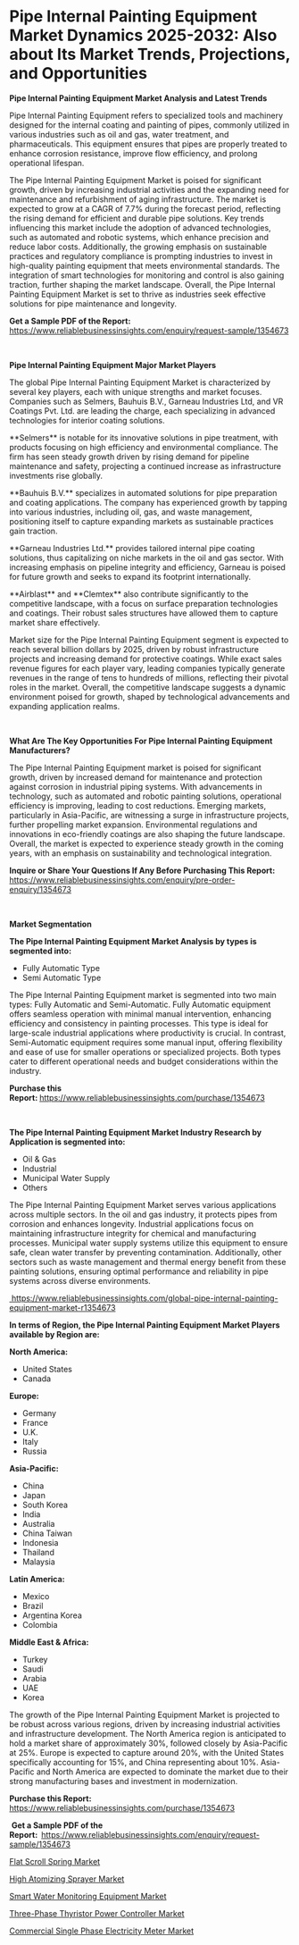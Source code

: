 <p><h1>Pipe Internal Painting Equipment Market Dynamics 2025-2032: Also about Its Market Trends, Projections, and Opportunities</h1></p><p><strong>Pipe Internal Painting Equipment Market Analysis and Latest Trends</strong></p>
<p><p>Pipe Internal Painting Equipment refers to specialized tools and machinery designed for the internal coating and painting of pipes, commonly utilized in various industries such as oil and gas, water treatment, and pharmaceuticals. This equipment ensures that pipes are properly treated to enhance corrosion resistance, improve flow efficiency, and prolong operational lifespan.</p><p>The Pipe Internal Painting Equipment Market is poised for significant growth, driven by increasing industrial activities and the expanding need for maintenance and refurbishment of aging infrastructure. The market is expected to grow at a CAGR of 7.7% during the forecast period, reflecting the rising demand for efficient and durable pipe solutions. Key trends influencing this market include the adoption of advanced technologies, such as automated and robotic systems, which enhance precision and reduce labor costs. Additionally, the growing emphasis on sustainable practices and regulatory compliance is prompting industries to invest in high-quality painting equipment that meets environmental standards. The integration of smart technologies for monitoring and control is also gaining traction, further shaping the market landscape. Overall, the Pipe Internal Painting Equipment Market is set to thrive as industries seek effective solutions for pipe maintenance and longevity.</p></p>
<p><strong>Get a Sample PDF of the Report:&nbsp;</strong> <a href="https://www.reliablebusinessinsights.com/enquiry/request-sample/1354673?utm_campaign=118&utm_medium=2&utm_source=Github&utm_content=ia&utm_term=28022025&utm_id=pipe-internal-painting-equipment">https://www.reliablebusinessinsights.com/enquiry/request-sample/1354673</a></p>
<p>&nbsp;</p>
<p><strong>Pipe Internal Painting Equipment Major Market Players</strong></p>
<p><p>The global Pipe Internal Painting Equipment Market is characterized by several key players, each with unique strengths and market focuses. Companies such as Selmers, Bauhuis B.V., Garneau Industries Ltd, and VR Coatings Pvt. Ltd. are leading the charge, each specializing in advanced technologies for interior coating solutions.</p><p>**Selmers** is notable for its innovative solutions in pipe treatment, with products focusing on high efficiency and environmental compliance. The firm has seen steady growth driven by rising demand for pipeline maintenance and safety, projecting a continued increase as infrastructure investments rise globally.</p><p>**Bauhuis B.V.** specializes in automated solutions for pipe preparation and coating applications. The company has experienced growth by tapping into various industries, including oil, gas, and waste management, positioning itself to capture expanding markets as sustainable practices gain traction.</p><p>**Garneau Industries Ltd.** provides tailored internal pipe coating solutions, thus capitalizing on niche markets in the oil and gas sector. With increasing emphasis on pipeline integrity and efficiency, Garneau is poised for future growth and seeks to expand its footprint internationally.</p><p>**Airblast** and **Clemtex** also contribute significantly to the competitive landscape, with a focus on surface preparation technologies and coatings. Their robust sales structures have allowed them to capture market share effectively.</p><p>Market size for the Pipe Internal Painting Equipment segment is expected to reach several billion dollars by 2025, driven by robust infrastructure projects and increasing demand for protective coatings. While exact sales revenue figures for each player vary, leading companies typically generate revenues in the range of tens to hundreds of millions, reflecting their pivotal roles in the market. Overall, the competitive landscape suggests a dynamic environment poised for growth, shaped by technological advancements and expanding application realms.</p></p>
<p>&nbsp;</p>
<p><strong>What Are The Key Opportunities For Pipe Internal Painting Equipment Manufacturers?</strong></p>
<p><p>The Pipe Internal Painting Equipment market is poised for significant growth, driven by increased demand for maintenance and protection against corrosion in industrial piping systems. With advancements in technology, such as automated and robotic painting solutions, operational efficiency is improving, leading to cost reductions. Emerging markets, particularly in Asia-Pacific, are witnessing a surge in infrastructure projects, further propelling market expansion. Environmental regulations and innovations in eco-friendly coatings are also shaping the future landscape. Overall, the market is expected to experience steady growth in the coming years, with an emphasis on sustainability and technological integration.</p></p>
<p><strong>Inquire or Share Your Questions If Any Before Purchasing This Report:</strong> <a href="https://www.reliablebusinessinsights.com/enquiry/pre-order-enquiry/1354673?utm_campaign=118&utm_medium=2&utm_source=Github&utm_content=ia&utm_term=28022025&utm_id=pipe-internal-painting-equipment">https://www.reliablebusinessinsights.com/enquiry/pre-order-enquiry/1354673</a></p>
<p>&nbsp;</p>
<p><strong>Market Segmentation</strong></p>
<p><strong>The Pipe Internal Painting Equipment Market Analysis by types is segmented into:</strong></p>
<p><ul><li>Fully Automatic Type</li><li>Semi Automatic Type</li></ul></p>
<p><p>The Pipe Internal Painting Equipment market is segmented into two main types: Fully Automatic and Semi-Automatic. Fully Automatic equipment offers seamless operation with minimal manual intervention, enhancing efficiency and consistency in painting processes. This type is ideal for large-scale industrial applications where productivity is crucial. In contrast, Semi-Automatic equipment requires some manual input, offering flexibility and ease of use for smaller operations or specialized projects. Both types cater to different operational needs and budget considerations within the industry.</p></p>
<p><strong>Purchase this Report:&nbsp;</strong><a href="https://www.reliablebusinessinsights.com/purchase/1354673?utm_campaign=118&utm_medium=2&utm_source=Github&utm_content=ia&utm_term=28022025&utm_id=pipe-internal-painting-equipment">https://www.reliablebusinessinsights.com/purchase/1354673</a></p>
<p>&nbsp;</p>
<p><strong>The Pipe Internal Painting Equipment Market Industry Research by Application is segmented into:</strong></p>
<p><ul><li>Oil & Gas</li><li>Industrial</li><li>Municipal Water Supply</li><li>Others</li></ul></p>
<p><p>The Pipe Internal Painting Equipment Market serves various applications across multiple sectors. In the oil and gas industry, it protects pipes from corrosion and enhances longevity. Industrial applications focus on maintaining infrastructure integrity for chemical and manufacturing processes. Municipal water supply systems utilize this equipment to ensure safe, clean water transfer by preventing contamination. Additionally, other sectors such as waste management and thermal energy benefit from these painting solutions, ensuring optimal performance and reliability in pipe systems across diverse environments.</p></p>
<p><a href="https://www.reliablebusinessinsights.com/global-pipe-internal-painting-equipment-market-r1354673?utm_campaign=118&utm_medium=2&utm_source=Github&utm_content=ia&utm_term=28022025&utm_id=pipe-internal-painting-equipment">&nbsp;https://www.reliablebusinessinsights.com/global-pipe-internal-painting-equipment-market-r1354673</a></p>
<p><strong>In terms of Region, the Pipe Internal Painting Equipment Market Players available by Region are:</strong></p>
<p>
    <p> <strong> North America: </strong>
        <ul>
            <li>United States</li>
            <li>Canada</li>
        </ul>
        </p> 
    <p> <strong> Europe: </strong>
        <ul>
            <li>Germany</li>
            <li>France</li>
            <li>U.K.</li>
            <li>Italy</li>
            <li>Russia</li>
        </ul>
        </p> 
    <p> <strong> Asia-Pacific: </strong>
        <ul>
            <li>China</li>
            <li>Japan</li>
            <li>South Korea</li>
            <li>India</li>
            <li>Australia</li>
            <li>China Taiwan</li>
            <li>Indonesia</li>
            <li>Thailand</li>
            <li>Malaysia</li>
        </ul>
        </p> 
    <p> <strong> Latin America: </strong>
        <ul>
            <li>Mexico</li>
            <li>Brazil</li>
            <li>Argentina Korea</li>
            <li>Colombia</li>
        </ul>
        </p> 
    <p> <strong> Middle East & Africa: </strong>
        <ul>
            <li>Turkey</li>
            <li>Saudi</li>
            <li>Arabia</li>
            <li>UAE</li>
            <li>Korea</li>
        </ul>
    </p>
    </p>
<p><p>The growth of the Pipe Internal Painting Equipment Market is projected to be robust across various regions, driven by increasing industrial activities and infrastructure development. The North America region is anticipated to hold a market share of approximately 30%, followed closely by Asia-Pacific at 25%. Europe is expected to capture around 20%, with the United States specifically accounting for 15%, and China representing about 10%. Asia-Pacific and North America are expected to dominate the market due to their strong manufacturing bases and investment in modernization.</p></p>
<p><strong>Purchase this Report: </strong><a href="https://www.reliablebusinessinsights.com/purchase/1354673?utm_campaign=118&utm_medium=2&utm_source=Github&utm_content=ia&utm_term=28022025&utm_id=pipe-internal-painting-equipment">https://www.reliablebusinessinsights.com/purchase/1354673</a></p>
<p>&nbsp;<strong>Get a Sample PDF of the Report:&nbsp;&nbsp;</strong><a href="https://www.reliablebusinessinsights.com/enquiry/request-sample/1354673?utm_campaign=118&utm_medium=2&utm_source=Github&utm_content=ia&utm_term=28022025&utm_id=pipe-internal-painting-equipment">https://www.reliablebusinessinsights.com/enquiry/request-sample/1354673</a></p>
<p><strong></strong></p>
<p><p><a href="https://github.com/saeiddaemo/Market-Research-Report-List-1/blob/main/flat-scroll-spring-market.md?utm_campaign=118&utm_medium=2&utm_source=Github&utm_content=ia&utm_term=28022025&utm_id=pipe-internal-painting-equipment">Flat Scroll Spring Market</a></p><p><a href="https://github.com/supicweg/Market-Research-Report-List-1/blob/main/high-atomizing-sprayer-market.md?utm_campaign=118&utm_medium=2&utm_source=Github&utm_content=ia&utm_term=28022025&utm_id=pipe-internal-painting-equipment">High Atomizing Sprayer Market</a></p><p><a href="https://github.com/plawragarile/Market-Research-Report-List-1/blob/main/smart-water-monitoring-equipment-market.md?utm_campaign=118&utm_medium=2&utm_source=Github&utm_content=ia&utm_term=28022025&utm_id=pipe-internal-painting-equipment">Smart Water Monitoring Equipment Market</a></p><p><a href="https://github.com/boccalyver5k/Market-Research-Report-List-1/blob/main/three-phase-thyristor-power-controller-market.md?utm_campaign=118&utm_medium=2&utm_source=Github&utm_content=ia&utm_term=28022025&utm_id=pipe-internal-painting-equipment">Three-Phase Thyristor Power Controller Market</a></p><p><a href="https://github.com/shopovdjondo/Market-Research-Report-List-1/blob/main/commercial-single-phase-electricity-meter-market.md?utm_campaign=118&utm_medium=2&utm_source=Github&utm_content=ia&utm_term=28022025&utm_id=pipe-internal-painting-equipment">Commercial Single Phase Electricity Meter Market</a></p></p>